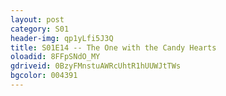```yaml
---
layout: post 
category: S01 
header-img: qp1yLfi5J3Q 
title: S01E14 -- The One with the Candy Hearts 
oloadid: 8FFpSNdO_MY 
gdriveid: 0BzyFMnstuAWRcUhtR1hUUWJtTWs 
bgcolor: 004391
--- 
```

<!--more--> 
